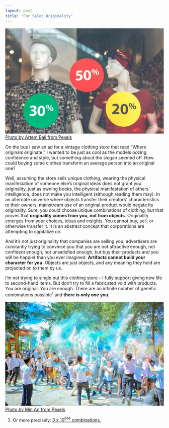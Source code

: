```yaml
---
layout: post
title: "For Sale: Originality"
---
```


![Clothing sale in window](/images/clothing-sale.jpeg)
[Photo by Artem Bali from Pexels](https://www.pexels.com/photo/men-s-gray-and-black-button-up-shirt-on-mannequin-1086711/)

On the bus I saw an ad for a vintage clothing store that read “Where originals originate.” I wanted to be just as cool as the models oozing confidence and style, but something about the slogan seemed off. How could buying some clothes transform an average person into an original one?
<!--more-->

Well, assuming the store sells unique clothing, wearing the physical manifestation of someone else’s original ideas does not grant you originality, just as owning books, the physical manifestation of others' intelligence, does not make you intelligent (although reading them may). In an alternate universe where objects transfer their creators' characteristics to their owners, mainstream use of an original product would negate its originality. Sure, you could choose unique combinations of clothing, but that proves that **originality comes from you, not from objects**. Originality emerges from your choices, ideas and insights. You cannot buy, sell, or otherwise transfer it. It is an abstract concept that corporations are attempting to capitalize on.

And it’s not just originality that companies are selling you; advertisers are constantly trying to convince you that you are not attractive enough, not confident enough, not unsatisfied enough, but buy their products and you will be happier than you ever imagined. **Artifacts cannot build your character for you**. Objects are just objects, and any meaning they hold are projected on to them by us.

I’m not trying to single out this clothing store – I fully support giving new life to second-hand items. But don’t try to fill a fabricated void with products. You are original. You are enough. There are an infinite number of genetic combinations possible<sup>1</sup> and **there is only one you**.

![Crowd of celebrating children](/images/happy-crowd.jpeg)
[Photo by Min An from Pexels](https://www.pexels.com/photo/people-throwing-blue-powder-at-daytime-1157557/)

1. Or more precisely: [3 x 10<sup>614</sup> combinations.](https://www.quora.com/How-many-combinations-of-DNA-can-a-human-embody)


	
